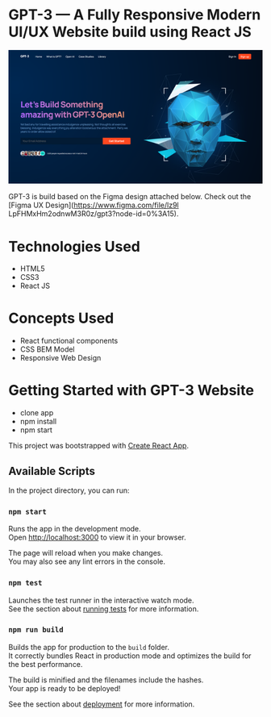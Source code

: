# GPT-3 — A Fully Responsive Modern UI/UX Website build using React JS 

![Screenshot of GPT-3](https://github.com/IamAravindKumar/GPT-3/blob/master/src/assets/banner_image.png)

GPT-3 is build based on the Figma design attached below. 
Check out the [Figma UX Design](https://www.figma.com/file/lz9l LpFHMxHm2odnwM3R0z/gpt3?node-id=0%3A15).

# Technologies Used
- HTML5
- CSS3
- React JS      

# Concepts Used
- React functional components
- CSS BEM Model
- Responsive Web Design  

# Getting Started with GPT-3 Website
- clone app
- npm install
- npm start

This project was bootstrapped with [Create React App](https://github.com/facebook/create-react-app).

## Available Scripts

In the project directory, you can run:

### `npm start`

Runs the app in the development mode.\
Open [http://localhost:3000](http://localhost:3000) to view it in your browser.

The page will reload when you make changes.\
You may also see any lint errors in the console.

### `npm test`

Launches the test runner in the interactive watch mode.\
See the section about [running tests](https://facebook.github.io/create-react-app/docs/running-tests) for more information.

### `npm run build`

Builds the app for production to the `build` folder.\
It correctly bundles React in production mode and optimizes the build for the best performance.

The build is minified and the filenames include the hashes.\
Your app is ready to be deployed!

See the section about [deployment](https://facebook.github.io/create-react-app/docs/deployment) for more information.

